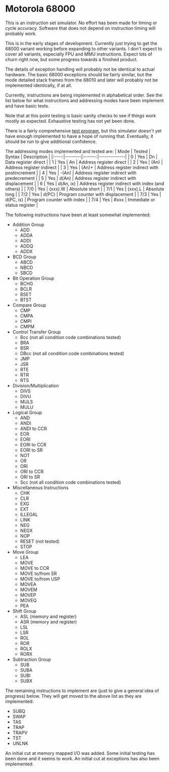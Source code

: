 # Motorola 68000
This is an instruction set simulator.  No effort has been made for timing or
cycle accuracy.  Software that does not depend on instruction timing will
probably work.

This is in the early stages of development.  Currently just trying to
get the 68000 variant working before expanding to other variants.  I don't
expect to cover all variants, especially FPU and MMU instructions.  Expect
lots of churn right now, but some progress towards a finished product.

The details of exception handling will probably not be identical to actual
hardware.  The basic 68000 exceptions should be fairly similar, but the
mode detailed stack frames from the 68010 and later will probably not
be implemented identically, if at all.

Currently, instructions are being implemented in alphabetical order.  See
the list below for what instructions and addressing modes have been
implement and have basic tests.

Note that at this point testing is basic sanity checks to see if things
work mostly as expected.  Exhaustive testing has not yet been done.

There is a fairly comprehensive [test program](https://github.com/MicroCoreLabs/Projects/tree/master/MCL68/MC68000_Test_Code),
but this simulator doesn't yet have enough implemented to have a hope
of running that.  Eventually, it should be run to give additional confidence.


The addressing modes implemented and tested are:
| Mode | Tested | Syntax | Description |
|:----:|--------|:------:|-------------|
| 0 | Yes | Dn | Data register direct |
| 1 | Yes | An | Address register direct |
| 2 | Yes | (An) | Address register indirect |
| 3 | Yes | (An)+ | Address register indirect with postincrement |
| 4 | Yes | -(An) | Address register indirect with predecrement |
| 5 | Yes | d(An) | Address register indirect with displacement |
| 6 | Yes | d(An, ix) | Address register indirect with index (and others) |
| 7/0 | Yes | (xxx).W | Absolute short |
| 7/1 | Yes | (xxx).L | Absolute long |
| 7/2 | Yes | d(PC) | Program counter with displacement |
| 7/3 | Yes | d(PC, ix) | Program counter with index |
| 7/4 | Yes | #xxx | Immediate or status register |

The following instructions have been at least somewhat implemented:
- Addition Group
    - ADD
    - ADDA
    - ADDI
    - ADDQ
    - ADDX
- BCD Group
    - ABCD
    - NBCD
    - SBCD
- Bit Operation Group
    - BCHG
    - BCLR
    - BSET
    - BTST
- Compare Group
    - CMP
    - CMPA
    - CMPI
    - CMPM
- Control Transfer Group
    - Bcc (not all condition code combinations tested)
    - BRA
    - BSR
    - DBcc (not all condition code combinations tested)
    - JMP
    - JSR
    - RTE
    - RTR
    - RTS
- Division/Multiplication
    - DIVS
    - DIVU
    - MULS
    - MULU
- Logical Group
    - AND
    - ANDI
    - ANDI to CCR
    - EOR
    - EORI
    - EORI to CCR
    - EORI to SR
    - NOT
    - OR
    - ORI
    - ORI to CCR
    - ORI to SR
    - Scc (not all condition code combinations tested)
- Miscellaneous Instructions
    - CHK
    - CLR
    - EXG
    - EXT
    - ILLEGAL
    - LINK
    - NEG
    - NEGX
    - NOP
    - RESET (not tested)
    - STOP
- Move Group
    - LEA
    - MOVE
    - MOVE to CCR
    - MOVE to/from SR
    - MOVE to/from USP
    - MOVEA
    - MOVEM
    - MOVEP
    - MOVEQ
    - PEA
- Shift Group
    - ASL (memory and register)
    - ASR (memory and register)
    - LSL
    - LSR
    - ROL
    - ROR
    - ROLX
    - RORX
- Subtraction Group
    - SUB
    - SUBA
    - SUBI
    - SUBX

The remaining instructions to implement are (just to give a general idea
of progress) below.  They will get moved to the above list as they are
implemented:
- SUBQ
- SWAP
- TAS
- TRAP
- TRAPV
- TST
- UNLNK

An initial cut at memory mapped I/O was added.  Some initial testing has
been done and it seems to work.  An initial cut at exceptions
has also been implemented.

